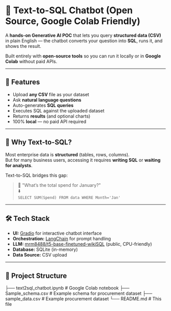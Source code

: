 # 🧠 Text-to-SQL Chatbot (Open Source, Google Colab Friendly)

A **hands-on Generative AI POC** that lets you query **structured data (CSV)** in plain English — the chatbot converts your question into **SQL**, runs it, and shows the result.

Built entirely with **open-source tools** so you can run it locally or in **Google Colab** without paid APIs.

---

## 🚀 Features
- Upload **any CSV** file as your dataset
- Ask **natural language questions**
- Auto-generates **SQL queries**
- Executes SQL against the uploaded dataset
- Returns **results** (and optional charts)
- 100% **local** — no paid API required

---

## 📌 Why Text-to-SQL?
Most enterprise data is **structured** (tables, rows, columns).  
But for many business users, accessing it requires **writing SQL** or **waiting for analysts**.

Text-to-SQL bridges this gap:
> 💬 "What’s the total spend for January?"  
> ⬇️  
> `SELECT SUM(Spend) FROM data WHERE Month='Jan'`

---

## 🛠️ Tech Stack
- **UI:** [Gradio](https://gradio.app/) for interactive chatbot interface
- **Orchestration:** [LangChain](https://www.langchain.com/) for prompt handling
- **LLM:** [mrm8488/t5-base-finetuned-wikiSQL](https://huggingface.co/mrm8488/t5-base-finetuned-wikiSQL) (public, CPU-friendly)
- **Database:** SQLite (in-memory)
- **Data Source:** CSV upload

---

## 📂 Project Structure
├── text2sql_chatbot.ipynb # Google Colab notebook
├── Sample_schema.csv # Example schema for procurement dataset
├── sample_data.csv # Example procurement dataset
└── README.md # This file
